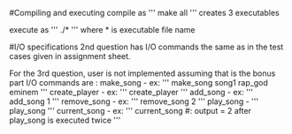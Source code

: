 #Compiling and executing 
compile as 
'''
make all
'''
creates 3 executables 

execute as 
'''
./*
'''
where * is executable file name

#I/O specifications
2nd question has I/O commands the same as in the test cases given in assignment sheet. 

For the 3rd question, user is not implemented assuming that is the bonus part
I/O commands are :
    make_song - ex:
    ''' 
    make_song song1 rap_god eminem
    '''
    create_player - ex: 
    '''
    create_player
    '''
    add_song - ex: 
    '''
    add_song 1
    '''
    remove_song - ex: 
    '''
    remove_song 2
    '''
    play_song - 
    '''
    play_song 
    '''
    current_song - ex: 
    '''
    current_song #: output = 2 after play_song is executed twice
    '''

